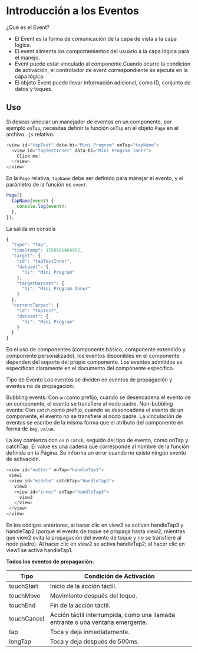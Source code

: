 # Introducción a los Eventos

¿Qué es el Event?

- El Event es la forma de comunicación de la capa de vista a la capa lógica.
- El event alimenta los comportamientos del usuario a la capa lógica para el manejo.
- Event puede estar vinculado al componente.Cuando ocurre la condición de activación, el controlador de event correspondiente se ejecuta en la capa lógica.
- El objeto Event puede llevar información adicional, como ID, conjunto de datos y toques.

## Uso

Si deseas vincular un manejador de eventos en un componente, por ejemplo `onTap`, necesitas definir la función `onTap` en el objeto `Page` en el archivo `.js` relativo.

```js
<view id="tapTest" data-hi="Mini Program" onTap="tapName">
  <view id="tapTestInner" data-hi="Mini Program Inner">
    Click me! 
  </view>
</view>
```

En la ```Page``` relativa, ```tapName``` debe ser definido para manejar el evento, y el parámetro de la función es ```event```.

```js
Page({
  tapName(event) {
    console.log(event);
  },
});
```

La salida en consola

```js
{
  "type": "tap",
  "timeStamp": 1550561469952,
  "target": {
    "id": "tapTestInner",
    "dataset": {
      "hi": "Mini Program"
    },
    "targetDataset": {
      "hi": "Mini Program Inner"
    }
  },
  "currentTarget": {
    "id": "tapTest",
    "dataset": {
      "hi": "Mini Program"
    }
  }
}
```

En el uso de componentes (componente básico, componente extendido y componente personalizado), los eventos disponibles en el componente dependen del soporte del propio componente. Los eventos admitidos se especifican claramente en el documento del componente específico.

Tipo de Evento
Los eventos se dividen en eventos de propagación y eventos no de propagación:

Bubbling events: Con ```on``` como prefijo, cuando se desencadena el evento de un componente, el evento se transfiere al nodo padre.
Non-bubbling events: Con ```catch``` como prefijo, cuando se desencadena el evento de un componente, el evento no se transfiere al nodo padre.
La vinculación de eventos se escribe de la misma forma que el atributo del componente en forma de ```key```, ```value```.

La key comienza con ```on``` o ```catch```, seguido del tipo de evento, como onTap y catchTap.
El value es una cadena que corresponde al nombre de la función definida en la Página. Se informa un error cuando no existe ningún evento de activación.

```js
<view id="outter" onTap="handleTap1">
 view1
 <view id="middle" catchTap="handleTap2">
   view2
   <view id="inner" onTap="handleTap3">
     view3
   </view>
 </view>
</view>
```

En los códigos anteriores, al hacer clic en view3 se activan handleTap3 y handleTap2 (porque el evento de toque se propaga hasta view2, mientras que view2 evita la propagación del evento de toque y no se transfiere al nodo padre). Al hacer clic en view2 se activa handleTap2; al hacer clic en view1 se activa handleTap1.

**Todos los eventos de propagación:**

<table>
  <thead>
    <tr>
      <th>Tipo</th>
      <th>Condición de Activación</th>
    </tr>
  </thead>
  <tbody>
    <tr>
      <td>touchStart</td>
      <td>Inicio de la acción táctil.</td>
    </tr>
    <tr>
      <td>touchMove</td>
      <td>Movimiento después del toque.</td>
    </tr>
    <tr>
      <td>touchEnd</td>
      <td>Fin de la acción táctil.</td>
    </tr>
    <tr>
      <td>touchCancel</td>
      <td>Acción táctil interrumpida, como una llamada entrante o una ventana emergente.</td>
    </tr>
    <tr>
      <td>tap</td>
      <td>Toca y deja inmediatamente.</td>
    </tr>
    <tr>
      <td>longTap</td>
      <td>Toca y deja después de 500ms.</td>
    </tr>
  </tbody>
</table>
